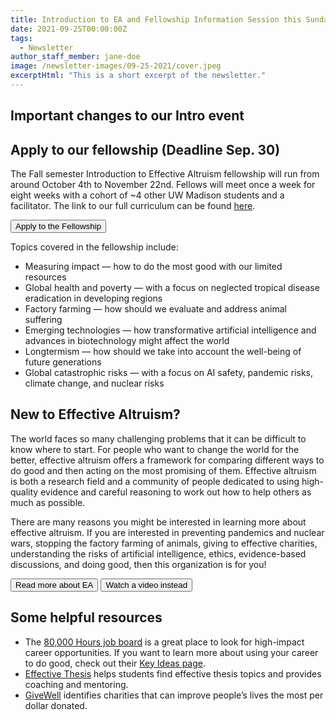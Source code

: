 ```yaml
---
title: Introduction to EA and Fellowship Information Session this Sunday!
date: 2021-09-25T00:00:00Z
tags:
  - Newsletter
author_staff_member: jane-doe
image: /newsletter-images/09-25-2021/cover.jpeg
excerptHtml: "This is a short excerpt of the newsletter."
---
```


## Important changes to our Intro event

## Apply to our fellowship (Deadline Sep. 30)

The Fall semester Introduction to Effective Altruism fellowship will run from around October 4th to November 22nd. Fellows will meet once a week for eight weeks with a cohort of ~4 other UW Madison students and a facilitator. The link to our full curriculum can be found <a href="https://docs.google.com/document/d/1Xo1hog4e5wiU2CL6qUdavjdsQP1oQGGgsvnqRSD0-O4/edit#" target="_blank">here</a>.

<button>Apply to the Fellowship</button>

Topics covered in the fellowship include:

- Measuring impact — how to do the most good with our limited resources
- Global health and poverty — with a focus on neglected tropical disease eradication in developing regions
- Factory farming — how should we evaluate and address animal suffering
- Emerging technologies — how transformative artificial intelligence and advances in biotechnology might affect the world
- Longtermism — how should we take into account the well-being of future generations
- Global catastrophic risks — with a focus on AI safety, pandemic risks, climate change, and nuclear risks

## New to Effective Altruism?

The world faces so many challenging problems that it can be difficult to know where to start. For people who want to change the world for the better, effective altruism offers a framework for comparing different ways to do good and then acting on the most promising of them. Effective altruism is both a research field and a community of people dedicated to using high-quality evidence and careful reasoning to work out how to help others as much as possible. 

There are many reasons you might be interested in learning more about effective altruism. If you are interested in preventing pandemics and nuclear wars, stopping the factory farming of animals, giving to effective charities, understanding the risks of artificial intelligence, ethics, evidence-based discussions, and doing good, then this organization is for you!

<button>Read more about EA</button>
<button>Watch a video instead</button>

## Some helpful resources
- The <a href="https://80000hours.org/job-board/" target="_blank">80,000 Hours job board</a> is a great place to look for high-impact career opportunities. If you want to learn more about using your career to do good, check out their <a href="https://80000hours.org/key-ideas/" target="_blank">Key Ideas page</a>.
- <a href="https://effectivethesis.org/" target="_blank">Effective Thesis</a> helps students find effective thesis topics and provides coaching and mentoring. 
- <a href="https://givewell.org" target="_blank">GiveWell</a> identifies charities that can improve people’s lives the most per dollar donated.